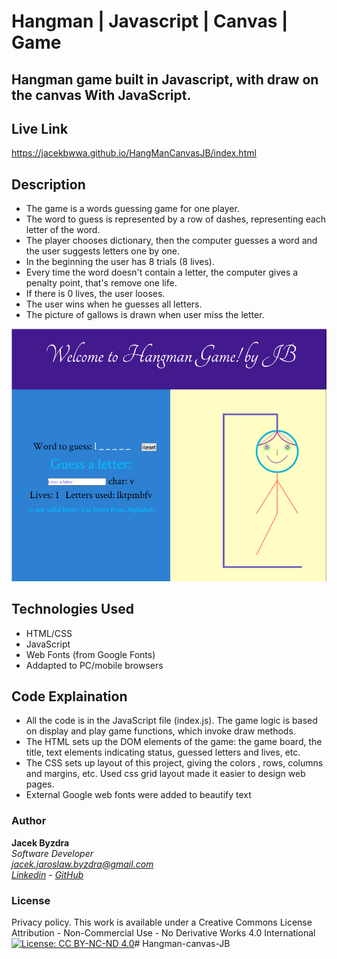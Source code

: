 # Hangman | Javascript | Canvas | Game
## Hangman game built in Javascript, with draw on the canvas With JavaScript.

## Live Link
https://jacekbwwa.github.io/HangManCanvasJB/index.html

## Description
- The game is a words guessing game for one player. 
- The word to guess is represented by a row of dashes, representing each letter of the word.
- The player chooses dictionary, then the computer guesses a word
and the user suggests letters one by one. 
- In the beginning the user has 8 trials (8 lives).
- Every time the word doesn't contain a letter, 
the computer gives a penalty point, that's remove one life.
- If there is 0 lives, the user looses.
- The user wins when he guesses all letters.
- The picture of gallows is drawn when user miss the letter.

![Screenshot](screenshot.png)

## Technologies Used
- HTML/CSS
- JavaScript 
- Web Fonts (from Google Fonts)
- Addapted to PC/mobile browsers


## Code Explaination
- All the code is in the JavaScript file (index.js). The game logic is based on display and play game functions, which invoke draw methods. 
- The HTML sets up the DOM elements of the game: the game board, the title, text elements indicating status, guessed letters and lives, etc.
- The CSS sets up layout  of this project, giving the colors , rows, columns and margins, etc. Used css grid layout made it easier to design web pages.
- External Google web fonts were added to beautify text


### Author

**Jacek Byzdra**  
*Software Developer  
jacek.jaroslaw.byzdra@gmail.com  
[Linkedin](https://www.linkedin.com/in/jacek-byzdra/) - [GitHub](https://github.com/jacekbwwa)*

### License
Privacy policy. This work is available under a Creative Commons License Attribution - Non-Commercial Use - No Derivative Works 4.0 International
[![License: CC BY-NC-ND 4.0](https://licensebuttons.net/l/by-nc-nd/4.0/80x15.png)](https://creativecommons.org/licenses/by-nc-nd/4.0/)# Hangman-canvas-JB
